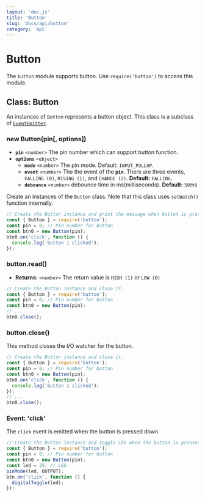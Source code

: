 ```yaml
---
layout: 'doc.js'
title: 'Button'
slug: 'docs/api/button'
category: 'api'
---
```


# Button

The `button` module supports button. Use `require('button')` to access this module.

## Class: Button

An instances of `Button` represents a button object. This class is a subclass of [`EventEmitter`](/docs/api/events).

### new Button(pin\[, options])

- **`pin`** `<number>` The pin number which can support button function.
- **`options`** `<object>`&#x20;
  - **`mode`** `<number>` The pin mode. Default: `INPUT_PULLUP`.
  - **`event`** `<number>` The the event of the **`pin`**. There are three events, `FALLING (0)`, `RISING (1)`, and `CHANGE (2)`. **Default:** `FALLING`.
  - **`debounce`** `<number>` debounce time in ms(milliseconds). **Default:** `50`ms

Create an instances of the `Button` class. Note that this class uses `setWatch()` function internally.

```javascript
// Create the Button instance and print the message when button is pressed.
const { Button } = require('button');
const pin = 0; // Pin number for button
const btn0 = new Button(pin);
btn0.on('click', function () {
  console.log('button 1 clicked');
});
```

### button.read()

- **Returns:** `<number>` The return value is `HIGH (1)` or `LOW (0)`

```javascript
// Create the Button instance and close it.
const { Button } = require('button');
const pin = 0; // Pin number for button
const btn0 = new Button(pin);
// ...
btn0.close();
```

### button.close()

This method closes the I/O watcher for the button.

```javascript
// Create the Button instance and close it.
const { Button } = require('button');
const pin = 0; // Pin number for button
const btn0 = new Button(pin);
btn0.on('click', function () {
  console.log('button 1 clicked');
});
// ...
btn0.close();
```

### Event: 'click'

The `click` event is emitted when the button is pressed down.

```javascript
// Create the Button instance and toggle LED when the button is pressed.
const { Button } = require('button');
const pin = 0; // Pin number for button
const btn0 = new Button(pin);
const led = 25; // LED
pinMode(led, OUTPUT);
btn.on('click', function () {
  digitalToggle(led);
});
```
